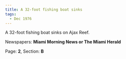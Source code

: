 ```yaml
---  
title: A 32-foot fishing boat sinks  
tags:  
  - Dec 1976  
---  
```

  
A 32-foot fishing boat sinks on Ajax Reef.  
  
Newspapers: **Miami Morning News or The Miami Herald**  
  
Page: **2**, Section: **B** 
